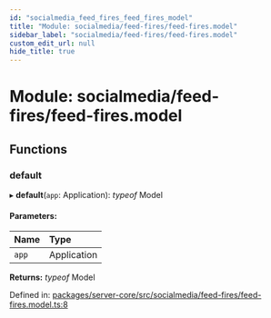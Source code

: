 ```yaml
---
id: "socialmedia_feed_fires_feed_fires_model"
title: "Module: socialmedia/feed-fires/feed-fires.model"
sidebar_label: "socialmedia/feed-fires/feed-fires.model"
custom_edit_url: null
hide_title: true
---
```


# Module: socialmedia/feed-fires/feed-fires.model

## Functions

### default

▸ **default**(`app`: Application): *typeof* Model

#### Parameters:

Name | Type |
:------ | :------ |
`app` | Application |

**Returns:** *typeof* Model

Defined in: [packages/server-core/src/socialmedia/feed-fires/feed-fires.model.ts:8](https://github.com/xr3ngine/xr3ngine/blob/a16a45d7e/packages/server-core/src/socialmedia/feed-fires/feed-fires.model.ts#L8)
